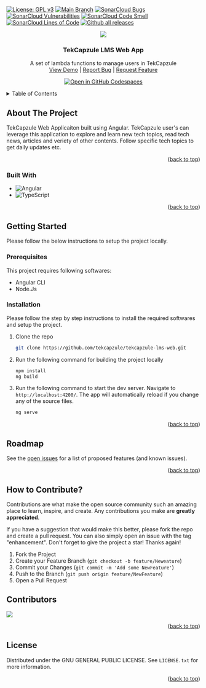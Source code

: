 <!-- PROJECT SHIELDS -->
<a name="readme-top"></a>
[![License: GPL v3](https://img.shields.io/badge/License-GPLv3-blue.svg)](https://www.gnu.org/licenses/gpl-3.0)
[![Main Branch](https://github.com/tekcapzule/tekcapzule-lms-web/actions/workflows/cicd.yml/badge.svg)](https://github.com/tekcapzule/tekcapzule-lms-web/actions/workflows/cicd.yml)
[![SonarCloud Bugs](https://sonarcloud.io/api/project_badges/measure?project=tekcapzule_tekcapzule-lms-web&metric=bugs)](https://sonarcloud.io/project/overview?id=tekcapzule_tekcapzule-lms-web)
[![SonarCloud Vulnerabilities](https://sonarcloud.io/api/project_badges/measure?project=tekcapzule_tekcapzule-lms-web&metric=vulnerabilities)](https://sonarcloud.io/project/overview?id=tekcapzule_tekcapzule-lms-web)
[![SonarCloud Code Smell](https://sonarcloud.io/api/project_badges/measure?project=tekcapzule_tekcapzule-lms-web&metric=code_smells)](https://sonarcloud.io/project/overview?id=tekcapzule_tekcapzule-lms-web)
[![SonarCloud Lines of Code](https://sonarcloud.io/api/project_badges/measure?project=tekcapzule_tekcapzule-lms-web&metric=ncloc)](https://sonarcloud.io/project/overview?id=tekcapzule_tekcapzule-lms-web)
[![Github all releases](https://img.shields.io/github/downloads/tekcapzule/tekcapzule-lms-web/total.svg)](https://GitHub.com/tekcapzule/tekcapzule-lms-web/releases/)

<!-- PROJECT LOGO -->

<div align="center">
  <img src="https://github.com/tekcapzule/tekcapzule-lms-web/assets/9839481/bc965502-9a3a-4eb0-bb56-f1e9c0f4a5b0.svg">
  <h3 align="center">TekCapzule LMS Web App</h3>
  <p align="center">
    A set of lambda functions to manage users in TekCapzule
    <br />
    <a href="https://www.tekcapzule.com/">View Demo</a> |
    <a href="https://github.com/tekcapzule/tekcapzule-lms-web/issues">Report Bug</a> |
    <a href="https://github.com/tekcapzule/tekcapzule-lms-web/issues">Request Feature</a>
  </p>
</div>
<div align="center">

<a href="https://github.com/codespaces/new?hide_repo_select=true&ref=main&repo=389065899&machine=standardLinux32gb&location=SouthEastAsia">![Open in GitHub Codespaces](https://github.com/codespaces/badge.svg)</a>

</div>

<!-- TABLE OF CONTENTS -->
<details>
  <summary>Table of Contents</summary>
  <ol>
    <li>
      <a href="#about-the-project">About The Project</a>
      <ul>
        <li><a href="#built-with">Built With</a></li>
      </ul>
    </li>
    <li>
      <a href="#getting-started">Getting Started</a>
      <ul>
        <li><a href="#prerequisites">Prerequisites</a></li>
        <li><a href="#installation">Installation</a></li>
      </ul>
    </li>
    <li><a href="#roadmap">Roadmap</a></li>
    <li><a href="#contributing">Contributing</a></li>
    <li><a href="#license">License</a></li>
  </ol>
</details>


<!-- ABOUT THE PROJECT -->
## About The Project

TekCapzule Web Applicaiton built using Angular. TekCapzule user's can leverage this application to explore and learn new tech topics, read tech news, articles and veriety of other contents. Follow specific tech topics to get daily updates etc.

<p align="right">(<a href="#readme-top">back to top</a>)</p>

### Built With

* ![Angular](https://img.shields.io/badge/angular-%23DD0031.svg?style=for-the-badge&logo=angular&logoColor=white)
* ![TypeScript](https://img.shields.io/badge/typescript-%23007ACC.svg?style=for-the-badge&logo=typescript&logoColor=white)


<p align="right">(<a href="#readme-top">back to top</a>)</p>
<!-- GETTING STARTED -->

## Getting Started

Please follow the below instructions to setup the project locally.

### Prerequisites

This project requires following softwares:
* Angular CLI
* Node.Js


### Installation

Please follow the step by step instructions to install the required softwares and setup the project.
1. Clone the repo
   ```sh
   git clone https://github.com/tekcapzule/tekcapzule-lms-web.git
   ```
2. Run the following command for building the project locally
   ```sh
   npm install
   ng build
   ```
3. Run the following command to start the dev server. Navigate to `http://localhost:4200/`. The app will automatically reload if you change any of the source files.
   ```sh
   ng serve
   ```  
<p align="right">(<a href="#readme-top">back to top</a>)</p>


<!-- ROADMAP -->
## Roadmap

See the [open issues](https://github.com/tekcapzule/tekcapzule-lms-web/issues) for a list of proposed features (and known issues).

<p align="right">(<a href="#readme-top">back to top</a>)</p>

<!-- CONTRIBUTING -->
## How to Contribute?

Contributions are what make the open source community such an amazing place to learn, inspire, and create. Any contributions you make are **greatly appreciated**.

If you have a suggestion that would make this better, please fork the repo and create a pull request. You can also simply open an issue with the tag "enhancement".
Don't forget to give the project a star! Thanks again!

1. Fork the Project
2. Create your Feature Branch (`git checkout -b feature/Neweature`)
3. Commit your Changes (`git commit -m 'Add some NewFeature'`)
4. Push to the Branch (`git push origin feature/NewFeature`)
5. Open a Pull Request

## Contributors
<img src= "https://contrib.rocks/image?repo=tekcapzule/tekcapzule-lms-web">

<p align="right">(<a href="#readme-top">back to top</a>)</p>

<!-- LICENSE -->
## License

Distributed under the GNU GENERAL PUBLIC LICENSE. See `LICENSE.txt` for more information.

<p align="right">(<a href="#readme-top">back to top</a>)</p>
